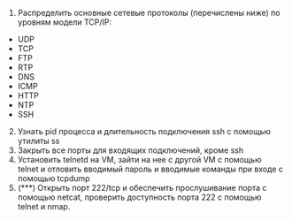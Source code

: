 1. Распределить основные сетевые протоколы (перечислены ниже) по уровням модели TCP/IP:
- UDP
- TCP
- FTP
- RTP
- DNS
- ICMP
- HTTP
- NTP
- SSH
2. Узнать pid процесса и длительность подключения ssh с помощью утилиты ss
3. Закрыть все порты для входящих подключений, кроме ssh
4. Установить telnetd на VM, зайти на нее с другой VM с помощью telnet и отловить вводимый пароль и вводимые команды при входе c помощью tcpdump
5. (***) Открыть порт 222/tcp и обеспечить прослушивание порта с помощью netcat, проверить доступность порта 222 с помощью telnet и nmap.

